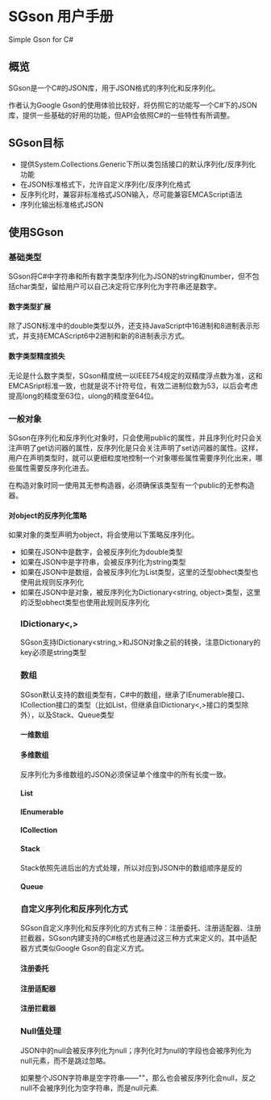 # SGson 用户手册
Simple Gson for C#

## 概览

SGson是一个C#的JSON库，用于JSON格式的序列化和反序列化。

作者认为Google Gson的使用体验比较好，将仿照它的功能写一个C#下的JSON库，提供一些基础的好用的功能，但API会依照C#的一些特性有所调整。


## SGson目标

* 提供System.Collections.Generic下所以类包括接口的默认序列化/反序列化功能
* 在JSON标准格式下，允许自定义序列化/反序列化格式
* 反序列化时，兼容非标准格式JSON输入，尽可能兼容EMCAScript语法
* 序列化输出标准格式JSON

## 使用SGson

### 基础类型

SGson将C#中字符串和所有数字类型序列化为JSON的string和number，但不包括char类型，留给用户可以自己决定将它序列化为字符串还是数字。

#### 数字类型扩展

除了JSON标准中的double类型以外，还支持JavaScript中16进制和8进制表示形式，并支持EMCAScript6中2进制和新的8进制表示方式。

#### 数字类型精度损失
无论是什么数字类型，SGson精度统一以IEEE754规定的双精度浮点数为准，这和EMCASript标准一致，也就是说不计符号位，有效二进制位数为53，以后会考虑提高long的精度至63位，ulong的精度至64位。

### 一般对象

SGson在序列化和反序列化对象时，只会使用public的属性，并且序列化时只会关注声明了get访问器的属性，反序列化是只会关注声明了set访问器的属性。这样，用户在声明类型时，就可以更细粒度地控制一个对象哪些属性需要序列化出来，哪些属性需要反序列化进去。

在构造对象时同一使用其无参构造器，必须确保该类型有一个public的无参构造器。

#### 对object的反序列化策略

如果对象的类型声明为object，将会使用以下策略反序列化。

* 如果在JSON中是数字，会被反序列化为double类型
* 如果在JSON中是字符串，会被反序列化为string类型
* 如果在JSON中是数组，会被反序列化为List<object>类型，这里的泛型obhect类型也使用此规则反序列化
* 如果在JSON中是对象，被反序列化为Dictionary<string, object>类型，这里的泛型obhect类型也使用此规则反序列化

### IDictionary<,>

SGson支持IDictionary<string,>和JSON对象之前的转换，注意Dictionary的key必须是string类型

### 数组

SGson默认支持的数组类型有，C#中的数组，继承了IEnumerable<T>接口、ICollection<T>接口的类型（比如List<T>，但继承自IDictionary<,>接口的类型除外），以及Stack<T>、Queue<T>类型

#### 一维数组

#### 多维数组

反序列化为多维数组的JSON必须保证单个维度中的所有长度一致。

#### List<T>

#### IEnumerable<T>

#### ICollection<T>

#### Stack<T>

Stack<T>依照先进后出的方式处理，所以对应到JSON中的数组顺序是反的

#### Queue<T>

### 自定义序列化和反序列化方式
SGson自定义序列化和反序列化的方式有三种：注册委托、注册适配器、注册拦截器，SGson内建支持的C#格式也是通过这三种方式来定义的。其中适配器方式类似Google Gson的自定义方式。

#### 注册委托

#### 注册适配器

#### 注册拦截器

### Null值处理

JSON中的null会被反序列化为null；序列化时为null的字段也会被序列化为null元素，而不是跳过忽略。

如果整个JSON字符串是空字符串——""，那么也会被反序列化会null，反之null不会被序列化为空字符串，而是null元素.
